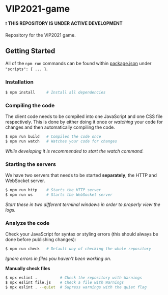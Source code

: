 # VIP2021-game

:exclamation: **THIS REPOSITORY IS UNDER ACTIVE DEVELOPMENT**

Repository for the VIP2021 game.

## Getting Started

All of the `npm run` commands can be found within [package.json](package.json) under `"scripts": { ... }`.

### Installation

``` bash
$ npm install     # Install all dependencies
```

### Compiling the code

The client code needs to be compiled into one JavaScript and one CSS file respectively. This is done by either doing it once or *watching* your code for changes and then automatically compiling the code.

``` bash
$ npm run build   # Compiles the code once
$ npm run watch   # Watches your code for changes
```

*While developing it is recommended to start the watch command.*

### Starting the servers

We have two servers that needs to be started **separately**, the HTTP and WebSocket server.

``` bash
$ npm run http    # Starts the HTTP server
$ npm run ws      # Starts the WebSocket server
```

*Start these in two different terminal windows in order to properly view the logs.*

### Analyze the code

Check your JavaScript for syntax or styling errors (this should always be done
before publishing changes):

``` bash
$ npm run check   # Default way of checking the whole repository
```

*Ignore errors in files you haven't been working on.*

**Manually check files**

``` bash
$ npx eslint .          # Check the repository with Warnings
$ npx eslint file.js    # Check a file with Warnings
$ npx eslint . --quiet  # Supress warnings with the quiet flag
```

